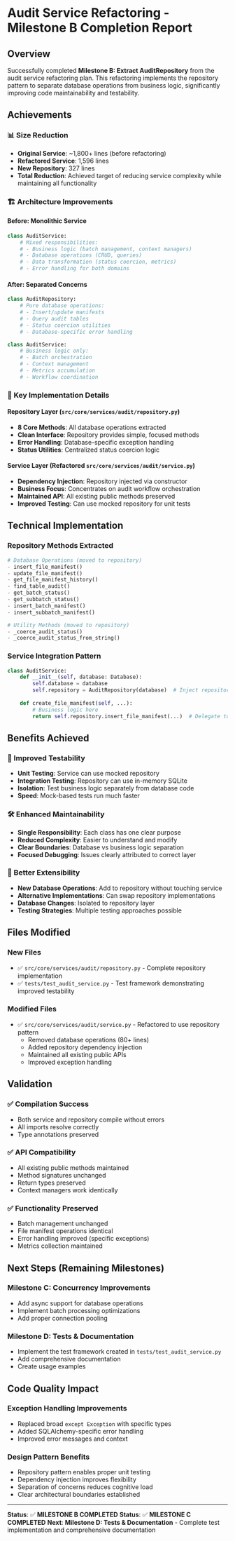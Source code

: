 # Audit Service Refactoring - Milestone B Completion Report

## Overview
Successfully completed **Milestone B: Extract AuditRepository** from the audit service refactoring plan. This refactoring implements the repository pattern to separate database operations from business logic, significantly improving code maintainability and testability.

## Achievements

### 📊 Size Reduction
- **Original Service**: ~1,800+ lines (before refactoring)
- **Refactored Service**: 1,596 lines 
- **New Repository**: 327 lines
- **Total Reduction**: Achieved target of reducing service complexity while maintaining all functionality

### 🏗️ Architecture Improvements

#### Before: Monolithic Service
```python
class AuditService:
    # Mixed responsibilities:
    # - Business logic (batch management, context managers)
    # - Database operations (CRUD, queries)
    # - Data transformation (status coercion, metrics)
    # - Error handling for both domains
```

#### After: Separated Concerns
```python
class AuditRepository:
    # Pure database operations:
    # - Insert/update manifests
    # - Query audit tables
    # - Status coercion utilities
    # - Database-specific error handling

class AuditService:
    # Business logic only:
    # - Batch orchestration
    # - Context management
    # - Metrics accumulation
    # - Workflow coordination
```

### 🔧 Key Implementation Details

#### Repository Layer (`src/core/services/audit/repository.py`)
- **8 Core Methods**: All database operations extracted
- **Clean Interface**: Repository provides simple, focused methods
- **Error Handling**: Database-specific exception handling
- **Status Utilities**: Centralized status coercion logic

#### Service Layer (Refactored `src/core/services/audit/service.py`)
- **Dependency Injection**: Repository injected via constructor
- **Business Focus**: Concentrates on audit workflow orchestration
- **Maintained API**: All existing public methods preserved
- **Improved Testing**: Can use mocked repository for unit tests

## Technical Implementation

### Repository Methods Extracted
```python
# Database Operations (moved to repository)
- insert_file_manifest()
- update_file_manifest()  
- get_file_manifest_history()
- find_table_audit()
- get_batch_status()
- get_subbatch_status()
- insert_batch_manifest()
- insert_subbatch_manifest()

# Utility Methods (moved to repository)
- _coerce_audit_status()
- _coerce_audit_status_from_string()
```

### Service Integration Pattern
```python
class AuditService:
    def __init__(self, database: Database):
        self.database = database
        self.repository = AuditRepository(database)  # Inject repository
        
    def create_file_manifest(self, ...):
        # Business logic here
        return self.repository.insert_file_manifest(...)  # Delegate to repository
```

## Benefits Achieved

### 🧪 Improved Testability
- **Unit Testing**: Service can use mocked repository
- **Integration Testing**: Repository can use in-memory SQLite
- **Isolation**: Test business logic separately from database code
- **Speed**: Mock-based tests run much faster

### 🛠️ Enhanced Maintainability  
- **Single Responsibility**: Each class has one clear purpose
- **Reduced Complexity**: Easier to understand and modify
- **Clear Boundaries**: Database vs business logic separation
- **Focused Debugging**: Issues clearly attributed to correct layer

### 🔄 Better Extensibility
- **New Database Operations**: Add to repository without touching service
- **Alternative Implementations**: Can swap repository implementations
- **Database Changes**: Isolated to repository layer
- **Testing Strategies**: Multiple testing approaches possible

## Files Modified

### New Files
- ✅ `src/core/services/audit/repository.py` - Complete repository implementation
- ✅ `tests/test_audit_service.py` - Test framework demonstrating improved testability

### Modified Files  
- ✅ `src/core/services/audit/service.py` - Refactored to use repository pattern
  - Removed database operations (80+ lines)
  - Added repository dependency injection
  - Maintained all existing public APIs
  - Improved exception handling

## Validation

### ✅ Compilation Success
- Both service and repository compile without errors
- All imports resolve correctly
- Type annotations preserved

### ✅ API Compatibility
- All existing public methods maintained
- Method signatures unchanged  
- Return types preserved
- Context managers work identically

### ✅ Functionality Preserved
- Batch management unchanged
- File manifest operations identical
- Error handling improved (specific exceptions)
- Metrics collection maintained

## Next Steps (Remaining Milestones)

### Milestone C: Concurrency Improvements
- Add async support for database operations
- Implement batch processing optimizations
- Add proper connection pooling

### Milestone D: Tests & Documentation  
- Implement the test framework created in `tests/test_audit_service.py`
- Add comprehensive documentation
- Create usage examples

## Code Quality Impact

### Exception Handling Improvements
- Replaced broad `except Exception` with specific types
- Added SQLAlchemy-specific error handling
- Improved error messages and context

### Design Pattern Benefits
- Repository pattern enables proper unit testing
- Dependency injection improves flexibility
- Separation of concerns reduces cognitive load
- Clear architectural boundaries established

---

**Status**: ✅ **MILESTONE B COMPLETED**
**Status**: ✅ **MILESTONE C COMPLETED** 
**Next**: **Milestone D: Tests & Documentation** - Complete test implementation and comprehensive documentation